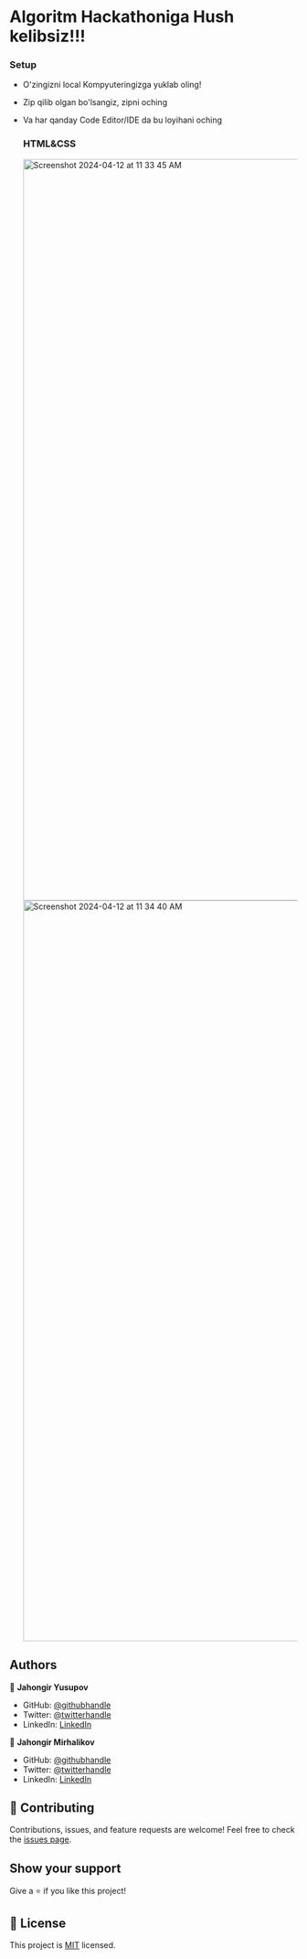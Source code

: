 # Algoritm Hackathoniga Hush kelibsiz!!!

### Setup

- O'zingizni local Kompyuteringizga yuklab oling!
- Zip qilib olgan bo'lsangiz, zipni oching
- Va har qanday Code Editor/IDE da bu loyihani oching

  ### HTML&CSS

  <img width="1297" alt="Screenshot 2024-04-12 at 11 33 45 AM" src="https://github.com/jahongiry/Html-css/assets/91022355/bd847f71-ae44-438d-9bd9-1d230defdb5b">
  <img width="1296" alt="Screenshot 2024-04-12 at 11 34 40 AM" src="https://github.com/jahongiry/Html-css/assets/91022355/494cf6b4-413f-4905-ba98-a1ee423b87b9">

## Authors

👤 **Jahongir Yusupov**

- GitHub: [@githubhandle](https://github.com/jahongiry)
- Twitter: [@twitterhandle](https://twitter.com/jahongir13)
- LinkedIn: [LinkedIn](https://www.linkedin.com/in/jahngir-yusupov/)

👤 **Jahongir Mirhalikov**

- GitHub: [@githubhandle]()
- Twitter: [@twitterhandle]()
- LinkedIn: [LinkedIn]()

## 🤝 Contributing

Contributions, issues, and feature requests are welcome!
Feel free to check the [issues page](../../issues/).

## Show your support

Give a ⭐️ if you like this project!

## 📝 License

This project is [MIT](https://github.com/jahongiry/book-appointment_front-end/blob/Dev/LICENCE) licensed.
